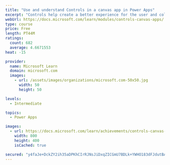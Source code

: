 ```yaml
---
title: "Use and understand Controls in a canvas app in Power Apps"
excerpt: "Controls help create a better experience for the user and collect the appropriate data. This module will help you understand and use Controls."
webUrl: https://docs.microsoft.com/learn/modules/controls-canvas-apps/
type: course
price: Free
length: PT44M
ratings:
  count: 682
  average: 4.6671553
heat: -15

provider:
  name: Microsoft Learn
  domain: microsoft.com
  images:
    - url: /assets/images/organizations/microsoft.com-50x50.jpg
      width: 50
      height: 50

levels:
  - Intermediate

topics:
  - Power Apps

images:
  - url: https://docs.microsoft.com/learn/achievements/controls-canvas-apps-social.png
    width: 800
    height: 400
    isCached: true

secured: "y4faJe+DckZY2ih35aDPKhCIrRJNsJiDxqZICGmU7BDLk+YWHO183dFJdutBANgXyuZ2YumfP1g8515VW8tb/fN8YxQC6iX/yhj/VOhbAtB92yKU7BLUlvpSpBOblzUNvsG47QioXl4/KIbzjtxiFMVTGsbvaxtlevFzCWDqeIf83+8Ow0kr3W0CoHHRcqnNwEZfjZJtmkbj8EkmYOD2tIY8WoRAYCifJiWUrryJZKRFcyxvqstSbtilqKhSe0NbnGMf1+6TOMo+3OBDyKQm1QixpklmrmKn+Hyl24zGe07h9NP14GVMHfBJ9CSthgZX2TWAdATiLQysbNfg7qn5zZDCHFWLNEiCaHgtMLtNkyGcdo4AUi3tJyODAJDGhp/MkwIckhuo1sLgedYOhsigOZHUoDNCFBsZgdjw1XReXtE=;FX5XAEsyQCnyRJC90+gleg=="
---
```


